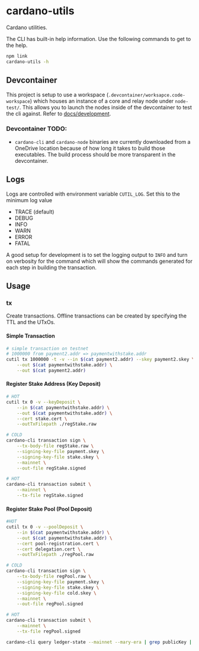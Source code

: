 # cardano-utils
Cardano utilities.

The CLI has built-in help information. Use the following commands to get to the help.

```bash
npm link
cardano-utils -h
```

## Devcontainer
This project is setup to use a workspace (`.devcontainer/worksapce.code-workspace`) which houses an instance of a core and relay node under `node-test/`. This allows you to launch the nodes inside of the devcontainer to test the cli against. Refer to [docs/development](./docs/development.md).

### Devcontainer TODO:
* `cardano-cli` and `cardano-node` binaries are currently downloaded from a OneDrive location because of how long it takes to build those executables. The build process should be more transparent in the devcontainer.

## Logs
Logs are controlled with environment variable `CUTIL_LOG`. Set this to the minimum log value
* TRACE (default)
* DEBUG
* INFO
* WARN
* ERROR
* FATAL

A good setup for development is to set the logging output to `INFO` and turn on verbosity for the command which will show the commands generated for each step in building the transaction.

## Usage

### tx
Create transactions. Offline transactions can be created by specifying the TTL and the UTxOs.

#### Simple Transaction
```bash
# simple transaction on testnet
# 1000000 from payment2.addr => paymentwithstake.addr
cutil tx 1000000 -t -v --in $(cat payment2.addr) --skey payment2.skey \
    --out $(cat paymentwithstake.addr) \
    --out $(cat payment2.addr)
```

#### Register Stake Address (Key Deposit)
```bash
# HOT
cutil tx 0 -v --keyDeposit \
    --in $(cat paymentwithstake.addr) \
    --out $(cat paymentwithstake.addr) \
    --cert stake.cert \
    --outTxFilepath ./regStake.raw

# COLD
cardano-cli transaction sign \
    --tx-body-file regStake.raw \
    --signing-key-file payment.skey \
    --signing-key-file stake.skey \
    --mainnet \
    --out-file regStake.signed

# HOT
cardano-cli transaction submit \
    --mainnet \
    --tx-file regStake.signed
```

#### Register Stake Pool (Pool Deposit)
```bash
#HOT
cutil tx 0 -v --poolDeposit \
    --in $(cat paymentwithstake.addr) \
    --out $(cat paymentwithstake.addr) \
    --cert pool-registration.cert \
    --cert delegation.cert \
    --outTxFilepath ./regPool.raw

# COLD
cardano-cli transaction sign \
    --tx-body-file regPool.raw \
    --signing-key-file payment.skey \
    --signing-key-file stake.skey \
    --signing-key-file cold.skey \
    --mainnet \
    --out-file regPool.signed

# HOT
cardano-cli transaction submit \
    --mainnet \
    --tx-file regPool.signed

cardano-cli query ledger-state --mainnet --mary-era | grep publicKey | grep $(cat poolid.txt)
```
